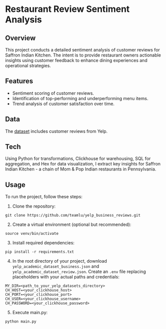 # Restaurant Review Sentiment Analysis

## Overview
This project conducts a detailed sentiment analysis of customer reviews for Saffron Indian Kitchen. The intent is to provide restaurant owners actionable insights using customer feedback to enhance dining experiences and operational strategies.

## Features
- Sentiment scoring of customer reviews.
- Identification of top-performing and underperforming menu items.
- Trend analysis of customer satisfaction over time.

## Data
The [dataset](https://www.yelp.com/dataset) includes customer reviews from Yelp.

## Tech
Using Python for transformations, Clickhouse for warehousing, SQL for aggregation, and Hex for data visualization, I extract key insights for Saffron Indian Kitchen - a chain of Mom & Pop Indian restaurants in Pennsylvania.

## Usage
To run the project, follow these steps:

1. Clone the repository:
```
git clone https://github.com/teamlu/yelp_business_reviews.git
```

2. Create a virtual environment (optional but recommended):
```
source venv/bin/activate
```

3. Install required dependencies:
```
pip install -r requirements.txt
```

4. In the root directory of your project, download `yelp_academic_dataset_business.json` and `yelp_academic_dataset_review.json`. Create an `.env` file replacing placeholders with your actual paths and credentials:
```
MY_DIR=<path_to_your_yelp_datasets_directory>
CH_HOST=<your_clickhouse_host>
CH_PORT=<your_clickhouse_port>
CH_USER=<your_clickhouse_username>
CH_PASSWORD=<your_clickhouse_password>
```

5. Execute main.py:
```
python main.py
```
